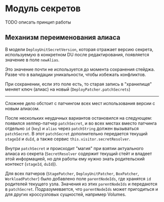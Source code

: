 # Модуль секретов

TODO описать принцип работы

## Механизм переименования алиаса

В модели `DeployUnitSecretVersion`, которая отражает версию секрета, используемую в конкретном DU после редактирования, появляется значение в поле `newAlias`.

Это значение почти не используется до момента сохранения стейджа. Разве что в валидации уникальности, чтобы избежать конфликтов.

При сохранении, если это поле есть, то старая запись в "хранилище" меняет ключ (алиас) на новый (`DeployPatcher.patchSecrets`)

---

Сложнее дело обстоит с патчингом всех мест использования версии с новым алиасом.

После нескольких неудачных вариантов остановился на следующем: появился хелпер-патчер `patchSecret`, и во всех местах вместо патчинга отдельно `id` (`key`) и `alias` через `patchString` должен вызываться `patchSecret`. В этот `patchSecret` дополнительно передается текущий `stageId` и `duId`, а также сервис `this.visitor.secretResolver`.

Внутри `patchSecret` и происходит "магия" при взятии актуального алиаса из секрета (`SecretResolver` содержит текущий стейт и владеет этой информацией, но для работы ему нужно знать родительский контекст (`stageId`, `duId`)).

Для всех патчеров (`StagePatcher`, `DeployUnitPatcher`, `BoxPatcher`, `WorkloadPatcher`) было добавлено поле `parentNodeIds`, где хранятся `id` родителей текущего узла. Значения из этих `parentNodeIds` и передаются в `patchSecret`. Подразумевается, что `parentNodeIds` может пригодиться и для других кроссузловых сущностей, например Volumes.

